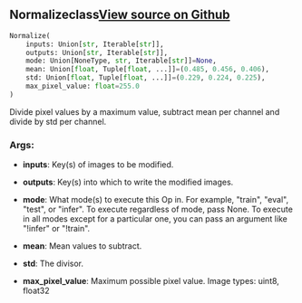 ## Normalize<span class="tag">class</span><a class="sourcelink" href=https://github.com/fastestimator/fastestimator/blob/r1.1/fastestimator/op/numpyop/univariate/normalize.py/#L24-L50>View source on Github</a>
```python
Normalize(
	inputs: Union[str, Iterable[str]],
	outputs: Union[str, Iterable[str]],
	mode: Union[NoneType, str, Iterable[str]]=None,
	mean: Union[float, Tuple[float, ...]]=(0.485, 0.456, 0.406),
	std: Union[float, Tuple[float, ...]]=(0.229, 0.224, 0.225),
	max_pixel_value: float=255.0
)
```
Divide pixel values by a maximum value, subtract mean per channel and divide by std per channel.


<h3>Args:</h3>


* **inputs**: Key(s) of images to be modified.

* **outputs**: Key(s) into which to write the modified images.

* **mode**: What mode(s) to execute this Op in. For example, "train", "eval", "test", or "infer". To execute regardless of mode, pass None. To execute in all modes except for a particular one, you can pass an argument like "!infer" or "!train".

* **mean**: Mean values to subtract.

* **std**: The divisor.

* **max_pixel_value**: Maximum possible pixel value. Image types: uint8, float32

